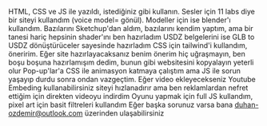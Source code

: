 HTML, CSS ve JS ile yazıldı, istediğiniz gibi kullanın. Sesler için 11 labs diye bir siteyi kullandım (voice model= gönül). Modeller için ise blender'ı kullandım. 
Bazılarını Sketchup'dan aldım, bazılarını kendim yaptım, ama bir tanesi hariç hepsinin shader'ını ben hazırladım
USDZ belgelerini ise GLB to USDZ dönüştürüceler sayesinde hazırladım
CSS için tailwind'i kullandım, öneririm.
Eğer site hazırlayacaksanız benim önerim hiç uğraşmayın, ben boşu boşuna hazırlamışım dedim, bunun gibi websitesini kopyalayın yeterli olur
Pop-up'lar'a CSS ile animasyon katmaya çalıştım ama JS ile sorun yaşayıp durdu sonra ondan vazgeçtim.
Eğer video ekleyecekseniz Youtube Embeding kullanabilirsiniz siteyi hızlanadırır ama ben reklamlardan nefret ettiğim için direkten videoyu indirdim
Oyunu yapmak için full JS kullandım, pixel art için basit filtreleri kullandım
Eğer başka sorunuz varsa bana duhan-ozdemir@outlook.com üzerinden ulaşabilirsiniz
